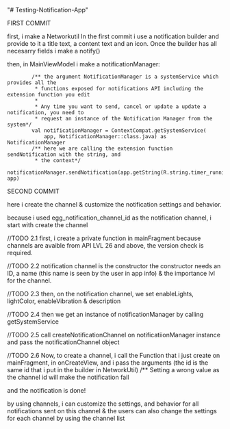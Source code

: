 "# Testing-Notification-App"

>>>>>>>>>>>>>>>>>>>>>>>>>>>>>>>>>>>>>>>>>>>>>>>>>>>>>>>>>

FIRST COMMIT

first, i make a Networkutil In the first commit i use a notification builder and provide to it a title text, a content text and an icon. Once the builder has all necesarry fields i make a notify()

then, in MainViewModel i make a notificationManager:

            /** the argument NotificationManager is a systemService which provides all the
             * functions exposed for notifications API including the extension function you edit
             *
             * Any time you want to send, cancel or update a update a notification, you need to
             * request an instance of the Notification Manager from the system*/
            val notificationManager = ContextCompat.getSystemService(
                app, NotificationManager::class.java) as NotificationManager
            /** here we are calling the extension function sendNotification with the string, and
             * the context*/
            notificationManager.sendNotification(app.getString(R.string.timer_running), app)

>>>>>>>>>>>>>>>>>>>>>>>>>>>>>>>>>>>>>>>>>>>>>>>>>>>>>>>>

SECOND COMMIT

here i create the channel & customize the notification settings and behavior.

because i used egg_notification_channel_id as the notification channel, i start with create the channel

//TODO 2.1
first, i create a private function in mainFragment
because channels are avaible from API LVL 26 and above, the version check is required.

//TODO 2.2
notification channel is the constructor
the constructor needs an ID, a name (this name is seen by the user in app info) & the importance lvl for the channel.

//TODO 2.3
then, on the notification channel, we set enableLights, lightColor, enableVibration & description

//TODO 2.4
then we get an instance of notificationManager by calling getSystemService

//TODO 2.5
call createNotificationChannel on notificatiionManager instance and pass the notificationChannel object

//TODO 2.6
Now, to create a channel, i call the Function that i just create on mainFragment, in onCreateView, and i pass the arguments (the id is the same id that i put in the builder in NetworkUtil) /** Setting a wrong value as the channel id will make the notification fail

and the notification is done!

by using channels, i can customize the settings, and behavior for all notifications sent on this channel & the users can also change the settings for each channel by using the channel list
